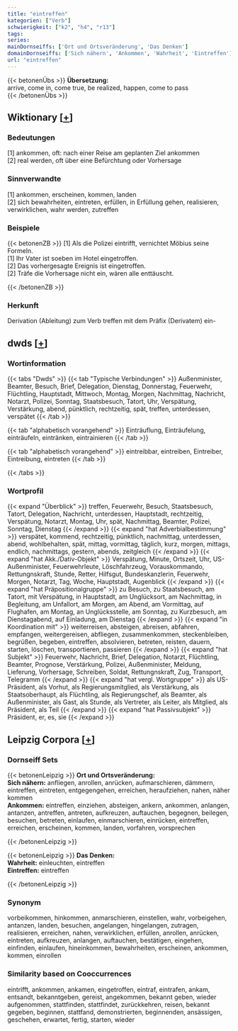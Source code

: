 ```yaml
---
title: "eintreffen"
kategorien: ["Verb"]
schwierigkeit: ["k2", "h4", "r13"]
tags:
series:
mainDornseiffs: ['Ort und Ortsveränderung', 'Das Denken']
domainDornseiffs: ['Sich nähern', 'Ankommen', 'Wahrheit', 'Eintreffen']
url: "eintreffen"
---
```


{{< betonenÜbs >}}
**Übersetzung:**  
arrive, come in, come  true, be realized, happen, come to pass  
{{< /betonenÜbs >}}

## Wiktionary [[+](https://de.wiktionary.org/wiki/eintreffen)]

### Bedeutungen
[1] ankommen, oft: nach einer Reise am geplanten Ziel ankommen  
[2] real werden, oft über eine Befürchtung oder Vorhersage  

### Sinnverwandte
[1] ankommen, erscheinen, kommen, landen  
[2] sich bewahrheiten, eintreten, erfüllen, in Erfüllung gehen, realisieren, verwirklichen, wahr werden, zutreffen  

### Beispiele
{{< betonenZB >}}
[1] Als die Polizei eintrifft, vernichtet Möbius seine Formeln.  
[1] Ihr Vater ist soeben im Hotel eingetroffen.  
[2] Das vorhergesagte Ereignis ist eingetroffen.  
[2] Träfe die Vorhersage nicht ein, wären alle enttäuscht.  

{{< /betonenZB >}}
### Herkunft
Derivation (Ableitung) zum Verb treffen mit dem Präfix (Derivatem) ein-  



## dwds [[+](https://www.dwds.de/wb/eintreffen)]

### Wortinformation
{{< tabs "Dwds" >}}
{{< tab "Typische Verbindungen" >}}
Außenminister, Beamter, Besuch, Brief, Delegation, Dienstag, Donnerstag, Feuerwehr, Flüchtling, Hauptstadt, Mittwoch, Montag, Morgen, Nachmittag, Nachricht, Notarzt, Polizei, Sonntag, Staatsbesuch, Tatort, Uhr, Verspätung, Verstärkung, abend, pünktlich, rechtzeitig, spät, treffen, unterdessen, verspätet
{{< /tab >}}

{{< tab "alphabetisch vorangehend" >}}
Einträuflung, Einträufelung, einträufeln, eintränken, eintrainieren
{{< /tab >}}

{{< tab "alphabetisch vorangehend" >}}
eintreibbar, eintreiben, Eintreiber, Eintreibung, eintreten
{{< /tab >}}

{{< /tabs >}}

### Wortprofil
{{< expand "Überblick" >}} treffen, Feuerwehr, Besuch, Staatsbesuch, Tatort, Delegation, Nachricht, unterdessen, Hauptstadt, rechtzeitig, Verspätung, Notarzt, Montag, Uhr, spät, Nachmittag, Beamter, Polizei, Sonntag, Dienstag {{< /expand >}}
{{< expand "hat Adverbialbestimmung" >}} verspätet, kommend, rechtzeitig, pünktlich, nachmittag, unterdessen, abend, wohlbehalten, spät, mittag, vormittag, täglich, kurz, morgen, mittags, endlich, nachmittags, gestern, abends, zeitgleich {{< /expand >}}
{{< expand "hat Akk./Dativ-Objekt" >}} Verspätung, Minute, Ortszeit, Uhr, US-Außenminister, Feuerwehrleute, Löschfahrzeug, Vorauskommando, Rettungnskraft, Stunde, Retter, Hilfsgut, Bundeskanzlerin, Feuerwehr, Morgen, Notarzt, Tag, Woche, Hauptstadt, Augenblick {{< /expand >}}
{{< expand "hat Präpositionalgruppe" >}} zu Besuch, zu Staatsbesuch, am Tatort, mit Verspätung, in Hauptstadt, am Unglücksort, am Nachmittag, in Begleitung, am Unfallort, am Morgen, am Abend, am Vormittag, auf Flughafen, am Montag, an Unglücksstelle, am Sonntag, zu Kurzbesuch, am Dienstagabend, auf Einladung, am Dienstag {{< /expand >}}
{{< expand "in Koordination mit" >}} weiterreisen, absteigen, abreisen, abfahren, empfangen, weitergereisen, abfliegen, zusammenkommen, steckenbleiben, begrüßen, begeben, eintreffen, absolvieren, betreten, reisten, dauern, starten, löschen, transportieren, passieren {{< /expand >}}
{{< expand "hat Subjekt" >}} Feuerwehr, Nachricht, Brief, Delegation, Notarzt, Flüchtling, Beamter, Prognose, Verstärkung, Polizei, Außenminister, Meldung, Lieferung, Vorhersage, Schreiben, Soldat, Rettungnskraft, Zug, Transport, Telegramm {{< /expand >}}
{{< expand "hat vergl. Wortgruppe" >}} als US-Präsident, als Vorhut, als Regierungsmitglied, als Verstärkung, als Staatsoberhaupt, als Flüchtling, als Regierungschef, als Beamter, als Außenminister, als Gast, als Stunde, als Vertreter, als Leiter, als Mitglied, als Präsident, als Teil {{< /expand >}}
{{< expand "hat Passivsubjekt" >}} Präsident, er, es, sie {{< /expand >}}

## Leipzig Corpora [[+](https://corpora.uni-leipzig.de/en/res?word=eintreffen&corpusId=deu_newscrawl-public_2018)]

### Dornseiff Sets
{{< betonenLeipzig >}}
**Ort und Ortsveränderung:**  
**Sich nähern:** anfliegen, anrollen, anrücken, aufmarschieren, dämmern, eintreffen, eintreten, entgegengehen, erreichen, heraufziehen, nahen, näher kommen  
**Ankommen:** eintreffen, einziehen, absteigen, ankern, ankommen, anlangen, antanzen, antreffen, antreten, aufkreuzen, auftauchen, begegnen, beilegen, besuchen, betreten, einlaufen, einmarschieren, einrücken, eintreffen, erreichen, erscheinen, kommen, landen, vorfahren, vorsprechen  

{{< /betonenLeipzig >}}


{{< betonenLeipzig >}}
**Das Denken:**  
**Wahrheit:** einleuchten, eintreffen  
**Eintreffen:** eintreffen  

{{< /betonenLeipzig >}}

### Synonym
vorbeikommen, hinkommen, anmarschieren, einstellen, wahr, vorbeigehen, antanzen, landen, besuchen, angelangen, hingelangen, zutragen, realisieren, erreichen, nahen, verwirklichen, erfüllen, anrollen, anrücken, eintreten, aufkreuzen, anlangen, auftauchen, bestätigen, eingehen, einfinden, einlaufen, hineinkommen, bewahrheiten, erscheinen, ankommen, kommen, einrollen


### Similarity based on Cooccurrences
eintrifft, ankommen, ankamen, eingetroffen, eintraf, eintrafen, ankam, entsandt, bekanntgeben, gereist, angekommen, bekannt geben, wieder aufgenommen, stattfinden, stattfindet, zurückkehren, reisen, bekannt gegeben, beginnen, stattfand, demonstrierten, beginnenden, ansässigen, geschehen, erwartet, fertig, starten, wieder

